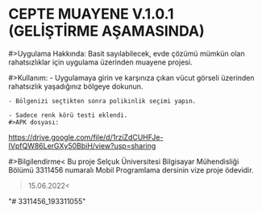 # CEPTE MUAYENE V.1.0.1 (GELİŞTİRME AŞAMASINDA)

#>Uygulama Hakkında: 
Basit sayılabilecek, evde çözümü mümkün olan rahatsızlıklar için uygulama üzerinden muayene projesi.

#>Kullanım:
    - Uygulamaya girin ve karşınıza çıkan vücut görseli üzerinden rahatsızlık yaşadığınız bölgeye dokunun.

    - Bölgenizi seçtikten sonra polikinlik seçimi yapın.

    - Sadece renk körü testi eklendi.
    #>APK dosyası:
https://drive.google.com/file/d/1rziZdCUHFJe-IVpfQW86LerGXy50BbiH/view?usp=sharing





#>Bilgilendirme<
Bu proje Selçuk Üniversitesi Bilgisayar Mühendisliği Bölümü 3311456 numaralı Mobil Programlama dersinin vize proje ödevidir. 

>15.06.2022<

"# 3311456_193311055" 

